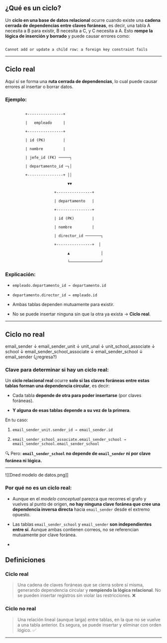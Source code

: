 
## ¿Qué es un ciclo?

  
Un **ciclo en una base de datos relacional** ocurre cuando existe una **cadena cerrada de dependencias entre claves foráneas**, es decir, una tabla A necesita a B para existir, B necesita a C, y C necesita a A. Esto **rompe la lógica de inserción y borrado** y puede causar errores como:

```

Cannot add or update a child row: a foreign key constraint fails

```

---

##  Ciclo real 


Aquí sí se forma una **ruta cerrada de dependencias**, lo cual puede causar errores al insertar o borrar datos.

### Ejemplo:

  
  

```plaintext

         +----------------+

         |   empleado     |

         +----------------+

         | id (PK)        |

         | nombre         |

         | jefe_id (FK) ─────┐

         | departamento_id ─┐│

         +----------------+ ││

                            ▼▼

                      +----------------+

                      | departamento   |

                      +----------------+

                      | id (PK)        |

                      | nombre         |

                      | director_id ───────┐

                      +----------------+  │

                            ▲              │

                            └──────────────┘

```

  
  

### Explicación:

- `empleado.departamento_id → departamento.id`

- `departamento.director_id → empleado.id`

- Ambas tablas dependen mutuamente para existir.

- No se puede insertar ninguna sin que la otra ya exista → **Ciclo real**.

  

---

## Ciclo no real

email_sender
  ↓
email_sender_unit
  ↓
unit_unal
  ↓
unit_school_associate
  ↓
school
  ↓
email_sender_school_associate
  ↓
email_sender_school
  ↓
email_sender (¿regresa?)


### Clave para determinar si hay un **ciclo real**:

Un **ciclo relacional real** ocurre **solo si las claves foráneas entre estas tablas forman una dependencia circular**, es decir:

- Cada tabla **depende de otra para poder insertarse** (por claves foráneas).
    
- **Y alguna de esas tablas depende a su vez de la primera**.
    

En tu caso:

1. `email_sender_unit.sender_id → email_sender.id`
    
2. `email_sender_school_associate.email_sender_school → email_sender_school.email_sender_school`
    

🔍 Pero: **`email_sender_school` no depende de `email_sender` ni por clave foránea ni lógica.**

---

![[Dned modelo de datos.png]]
### Por qué **no es un ciclo real**:

- Aunque en el _modelo conceptual_ parezca que recorres el grafo y vuelves al punto de origen, **no hay ninguna clave foránea que cree una dependencia inversa directa** hacia `email_sender` desde el extremo opuesto.
    
- Las tablas `email_sender_school` y `email_sender` **son independientes entre sí**. Aunque ambas contienen correos, no se referencian mutuamente por clave foránea.
- 
##  Definiciones


### Ciclo real


> Una cadena de claves foráneas que se cierra sobre sí misma, generando dependencia circular y **rompiendo la lógica relacional**. No se pueden insertar registros sin violar las restricciones. ❌


### Ciclo no real


> Una relación lineal (aunque larga) entre tablas, en la que no se vuelve a una tabla anterior. Es segura, se puede insertar y eliminar con orden lógico. ✅

  

---

